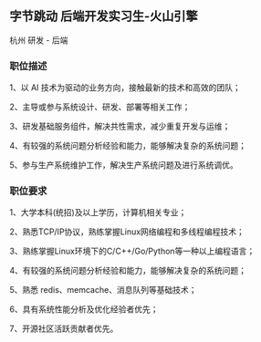 ## 字节跳动 后端开发实习生-火山引擎

杭州 研发 - 后端

### 职位描述

1、以 AI 技术为驱动的业务方向，接触最新的技术和高效的团队； 

2、主导或参与系统设计、研发、部署等相关工作；

3、研发基础服务组件，解决共性需求，减少重复开发与运维； 

4、有较强的系统问题分析经验和能力，能够解决复杂的系统问题； 

5、参与生产系统维护工作，解决生产系统问题及进行系统调优。

### 职位要求

1、大学本科(统招)及以上学历，计算机相关专业； 

2、熟悉TCP/IP协议，熟练掌握Linux网络编程和多线程编程技术； 

3、熟练掌握Linux环境下的C/C++/Go/Python等一种以上编程语言； 

4、有较强的系统问题分析经验和能力，能够解决复杂的系统问题； 

5、熟悉 redis、memcache、消息队列等基础技术； 

6、具有系统性能分析及优化经验者优先； 

7、开源社区活跃贡献者优先。

